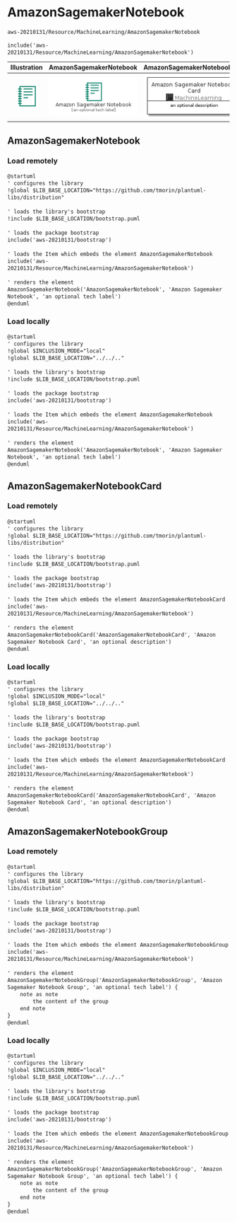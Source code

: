 # AmazonSagemakerNotebook


```text
aws-20210131/Resource/MachineLearning/AmazonSagemakerNotebook
```

```text
include('aws-20210131/Resource/MachineLearning/AmazonSagemakerNotebook')
```



| Illustration | AmazonSagemakerNotebook | AmazonSagemakerNotebookCard | AmazonSagemakerNotebookGroup |
| :---: | :---: | :---: | :---: |
| ![illustration for Illustration](../../../aws-20210131/Resource/MachineLearning/AmazonSagemakerNotebook.png) | ![illustration for AmazonSagemakerNotebook](../../../aws-20210131/Resource/MachineLearning/AmazonSagemakerNotebook.Local.png) | ![illustration for AmazonSagemakerNotebookCard](../../../aws-20210131/Resource/MachineLearning/AmazonSagemakerNotebookCard.Local.png) | ![illustration for AmazonSagemakerNotebookGroup](../../../aws-20210131/Resource/MachineLearning/AmazonSagemakerNotebookGroup.Local.png) |




## AmazonSagemakerNotebook

### Load remotely
```plantuml
@startuml
' configures the library
!global $LIB_BASE_LOCATION="https://github.com/tmorin/plantuml-libs/distribution"

' loads the library's bootstrap
!include $LIB_BASE_LOCATION/bootstrap.puml

' loads the package bootstrap
include('aws-20210131/bootstrap')

' loads the Item which embeds the element AmazonSagemakerNotebook
include('aws-20210131/Resource/MachineLearning/AmazonSagemakerNotebook')

' renders the element
AmazonSagemakerNotebook('AmazonSagemakerNotebook', 'Amazon Sagemaker Notebook', 'an optional tech label')
@enduml
```

### Load locally
```plantuml
@startuml
' configures the library
!global $INCLUSION_MODE="local"
!global $LIB_BASE_LOCATION="../../.."

' loads the library's bootstrap
!include $LIB_BASE_LOCATION/bootstrap.puml

' loads the package bootstrap
include('aws-20210131/bootstrap')

' loads the Item which embeds the element AmazonSagemakerNotebook
include('aws-20210131/Resource/MachineLearning/AmazonSagemakerNotebook')

' renders the element
AmazonSagemakerNotebook('AmazonSagemakerNotebook', 'Amazon Sagemaker Notebook', 'an optional tech label')
@enduml
```

## AmazonSagemakerNotebookCard

### Load remotely
```plantuml
@startuml
' configures the library
!global $LIB_BASE_LOCATION="https://github.com/tmorin/plantuml-libs/distribution"

' loads the library's bootstrap
!include $LIB_BASE_LOCATION/bootstrap.puml

' loads the package bootstrap
include('aws-20210131/bootstrap')

' loads the Item which embeds the element AmazonSagemakerNotebookCard
include('aws-20210131/Resource/MachineLearning/AmazonSagemakerNotebook')

' renders the element
AmazonSagemakerNotebookCard('AmazonSagemakerNotebookCard', 'Amazon Sagemaker Notebook Card', 'an optional description')
@enduml
```

### Load locally
```plantuml
@startuml
' configures the library
!global $INCLUSION_MODE="local"
!global $LIB_BASE_LOCATION="../../.."

' loads the library's bootstrap
!include $LIB_BASE_LOCATION/bootstrap.puml

' loads the package bootstrap
include('aws-20210131/bootstrap')

' loads the Item which embeds the element AmazonSagemakerNotebookCard
include('aws-20210131/Resource/MachineLearning/AmazonSagemakerNotebook')

' renders the element
AmazonSagemakerNotebookCard('AmazonSagemakerNotebookCard', 'Amazon Sagemaker Notebook Card', 'an optional description')
@enduml
```

## AmazonSagemakerNotebookGroup

### Load remotely
```plantuml
@startuml
' configures the library
!global $LIB_BASE_LOCATION="https://github.com/tmorin/plantuml-libs/distribution"

' loads the library's bootstrap
!include $LIB_BASE_LOCATION/bootstrap.puml

' loads the package bootstrap
include('aws-20210131/bootstrap')

' loads the Item which embeds the element AmazonSagemakerNotebookGroup
include('aws-20210131/Resource/MachineLearning/AmazonSagemakerNotebook')

' renders the element
AmazonSagemakerNotebookGroup('AmazonSagemakerNotebookGroup', 'Amazon Sagemaker Notebook Group', 'an optional tech label') {
    note as note
        the content of the group
    end note
}
@enduml
```

### Load locally
```plantuml
@startuml
' configures the library
!global $INCLUSION_MODE="local"
!global $LIB_BASE_LOCATION="../../.."

' loads the library's bootstrap
!include $LIB_BASE_LOCATION/bootstrap.puml

' loads the package bootstrap
include('aws-20210131/bootstrap')

' loads the Item which embeds the element AmazonSagemakerNotebookGroup
include('aws-20210131/Resource/MachineLearning/AmazonSagemakerNotebook')

' renders the element
AmazonSagemakerNotebookGroup('AmazonSagemakerNotebookGroup', 'Amazon Sagemaker Notebook Group', 'an optional tech label') {
    note as note
        the content of the group
    end note
}
@enduml
```

